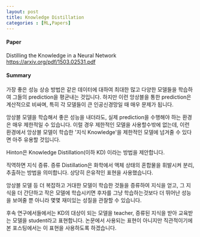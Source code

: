 ```yaml
---
layout: post
title: Knowledge Distillation
categories : [ML,Papers]
---
```

#### **Paper** ####
Distilling the Knowledge in a Neural Network    
https://arxiv.org/pdf/1503.02531.pdf  

#### **Summary**
가장 좋은 성능 상승 방법은 같은 데이터에 대하여 최대한 많고 다양한 모델들을 학습하여 그들의 prediction을 평균내는 것입니다.
하지만 이런 앙상블을 통한 prediction은 계산적으로 비싸며, 특히 각 모델들이 큰 인공신경망일 때 매우 문제가 됩니다.

앙상블 모델을 학습해서 좋은 성능을 내더라도, 실제 prediction을 수행해야 하는 환경은 매우 제한적일 수 있습니다. 
이럴 경우 제한적인 모델을 사용할수밖에 없는데, 이런 환경에서 앙상블 모델이 학습한 '지식 Knowledge'을 제한적인 모델에
넘겨줄 수 있다면 아주 유용할 것입니다.

Hinton은 Knowledge Distillation(이하 KD) 이라는 방법을 제안합니다.

직역하면 지식 증류. 증류 Distillation은 화학에서 액체 상태의 혼합물을 휘발시켜 분리, 추출하는 방법을 의미합니다. 상당히 은유적인 표현을 사용했습니다. 

앙상블 모델 등 더 복잡하고 거대한 모델이 학습한 것들을 증류하여 지식을 얻고, 그 지식을 더 간단하고 작은 모델에 학습시키면
후자를 그냥 학습하는것보다 더 뛰어난 성능을 보여줄 뿐 아니라 몇몇 재미있는 성질을 관찰할 수 있습니다. 

후속 연구에서들에서는 KD의 대상이 되는 모델을 teacher, 증류된 지식을 받아 교육받는 모델을 student라고 표현합니다.
논문에서 사용되는 표현이 아니지만 직관적이기에 본 포스팅에서는 이 표현을 사용하도록 하겠습니다.

 




